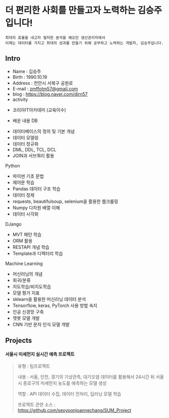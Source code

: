 # 더 편리한 사회를 만들고자 노력하는 김승주입니다!
```
최대의 효율을 내고자 철저한 분석을 해오던 생산관리자에서 
이제는 데이터를 가지고 최대의 성과를 만들기 위해 공부하고 노력하는 개발자, 김승주입니다.
```

## Intro
* Name : 김승주
* Birth : 1990.10.19
* Address : 천안시 서북구 공원로
* E-mail : zmffotm57@gmail.com
* blog : https://blog.naver.com/dirn57
* activity 
- 코리아IT아카데미 (교육이수)
* 배운 내용 
  DB
- 데이터베이스의 정의 및 기본 개념
- 데이터 모델링
- 데이터 정규화
- DML, DDL, TCL, DCL
- JOIN과 서브쿼리 활용

Python
- 파이썬 기초 문법
- 제어문 학습
- Pandas 데이터 구조 학습
- 데이터 정제
- requests, beautifulsoup, selenium을 활용한 웹크롤링
- Numpy 다차원 배열 이해
- 데이터 시각화

DJango
- MVT 패턴 학습
- ORM 활용
- RESTAPI 개념 학습
- Template과 디렉터리 학습

Machine Learning
- 머신러닝의 개념
- 회귀/분류
- 지도학습/비지도학습
- 모델 평가 지표
- sklearn을 활용한 머신러닝 데이터 분석
- Tensorflow, keras, PyTorch 사용 방법 숙지
- 인공 신경망 구축
- 챗봇 모델 개발
- CNN 기반 문자 인식 모델 개발

## Projects
#### 서울시 미세먼지 실시간 예측 프로젝트
> 유형 : 팀프로젝트
> 
> 내용 : 서울, 인천, 경기의 기상관측, 대기오염 데이터를 활용해서 24시간 뒤 서울시 종로구의 미세먼지 농도를 예측하는 모델 생성
> 
> 역할 : API 데이터 수집, 데이터 전처리, 딥러닝 모델 학습
>
> 프로젝트 관련 소스 : https://github.com/seoyoonjoannechang/SUM_Project


